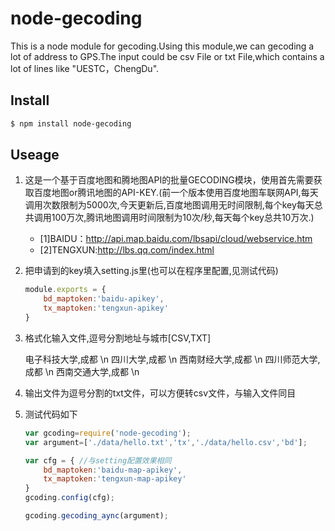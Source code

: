 # node-gecoding

This is a node module for gecoding.Using this module,we can gecoding a lot of address to GPS.The input could be csv File or txt File,which contains a lot of lines like "UESTC，ChengDu".
  
## Install
```bash
$ npm install node-gecoding
```
## Useage

1. 这是一个基于百度地图和腾地图API的批量GECODING模块，使用首先需要获取百度地图or腾讯地图的API-KEY.(前一个版本使用百度地图车联网API,每天调用次数限制为5000次,今天更新后,百度地图调用无时间限制,每个key每天总共调用100万次,腾讯地图调用时间限制为10次/秒,每天每个key总共10万次.)

  	- [1]BAIDU：http://api.map.baidu.com/lbsapi/cloud/webservice.htm<br>
  	- [2]TENGXUN:http://lbs.qq.com/index.html<br>

2. 把申请到的key填入setting.js里(也可以在程序里配置,见测试代码)
  
  	```js
  	module.exports = {
	  	bd_maptoken:'baidu-apikey',
	  	tx_maptoken:'tengxun-apikey'
  	}
  	
  	```
  
3. 格式化输入文件,逗号分割地址与城市[CSV,TXT]

    电子科技大学,成都 \n
    四川大学,成都 \n
    西南财经大学,成都 \n
    四川师范大学,成都 \n
    西南交通大学,成都 \n

4. 输出文件为逗号分割的txt文件，可以方便转csv文件，与输入文件同目
5. 测试代码如下
	```js
	var gcoding=require('node-gecoding');
	var argument=['./data/hello.txt','tx','./data/hello.csv','bd'];
	
	var cfg = {	//与setting配置效果相同
		bd_maptoken:'baidu-map-apikey',
		tx_maptoken:'tengxun-map-apikey'
	}
	gcoding.config(cfg);
	
	gcoding.gecoding_aync(argument);

	```
